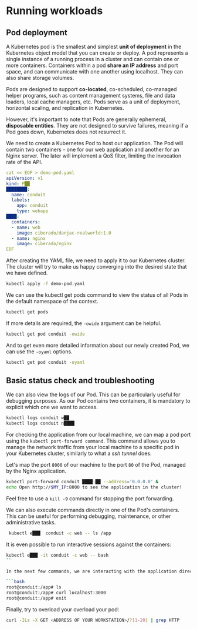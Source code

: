 # Running workloads

## Pod deployment

A Kubernetes pod is the smallest and simplest **unit of deployment** in the Kubernetes object model that you can create or deploy. A pod represents a single instance of a running process in a cluster and can contain one or more containers. Containers within a pod **share an IP address** and port space, and can communicate with one another using localhost. They can also share storage volumes.

Pods are designed to support **co-located**, co-scheduled, co-managed helper programs, such as content management systems, file and data loaders, local cache managers, etc. Pods serve as a unit of deployment, horizontal scaling, and replication in Kubernetes.

However, it's important to note that Pods are generally ephemeral, **disposable entities**. They are not designed to survive failures, meaning if a Pod goes down, Kubernetes does not resurrect it.

We need to create a Kubernetes Pod to host our application. The Pod will contain two containers - one for our web application and another for an Nginx server. The later will implement a QoS filter, limiting the invocation rate of the API.

```yaml
cat << EOF > demo-pod.yaml
apiVersion: v1
kind: P██
████████:
  name: conduit
  labels:
    app: conduit
    type: webapp
████:
  containers:
  - name: web
    image: ciberado/danjac-realworld:1.0
  - name: nginx
    image: ciberado/nginx
EOF
```

After creating the YAML file, we need to apply it to our Kubernetes cluster. The cluster will try to make us happy converging into the desired state that we have defined.

```bash
kubectl apply -f demo-pod.yaml
```

We can use the kubectl get pods command to view the status of all Pods in the default namespace of the context.

```bash
kubectl get pods
```

If more details are required, the `-owide` argument can be helpful.

```bash
kubectl get pod conduit -owide
```

And to get even more detailed information about our newly created Pod, we can use the `-oyaml` options.

```bash
kubectl get pod conduit -oyaml
```

## Basic status check and troubleshooting

We can also view the logs of our Pod. This can be particularly useful for debugging purposes. As our Pod contains two containers, it is mandatory to explicit which one we want to access.

```bash
kubectl logs conduit w██
kubectl logs conduit n████
```

For checking the application from our local machine, we can map a pod port  using the `kubectl port-forward command`. This command allows you to manage the network traffic from your local machine to a specific pod in your Kubernetes cluster, similarly to what a *ssh tunnel* does.

Let's map the port `8000` of our machine to the port `80` of the Pod, managed by the Nginx application.

```bash
kubectl port-forward conduit ████:██ --address='0.0.0.0' &
echo Open http://$MY_IP:8000 to see the application in the cluster!
```

Feel free to use a `kill -9` command for stopping the port forwarding.

We can also execute commands directly in one of the Pod's containers. This can be useful for performing debugging, maintenance, or other administrative tasks.

```bash
 kubectl e███  conduit -c web -- ls /app
```

It is even possible to run interactive sessions against the containers:

```bash
kubectl e███ -it conduit -c web -- bash
`` 

In the next few commands, we are interacting with the application directly. We list the files in the application directory, send a request to the application using curl, and then exit the container.

```bash
root@conduit:/app# ls
root@conduit:/app# curl localhost:3000
root@conduit:/app# exit
```

Finally, try to overload your overload your pod:

```bash
curl -ILs -X GET <ADDRESS OF YOUR WORKSTATION>/?[1-20] | grep HTTP
```
